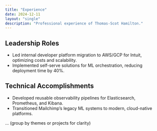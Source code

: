 ```yaml
---
title: "Experience"
date: 2024-12-11
layout: "single"
description: "Professional experience of Thomas-Scot Hamilton."
---
```


## Leadership Roles
- Led internal developer platform migration to AWS/GCP for Intuit, optimizing costs and scalability.
- Implemented self-serve solutions for ML orchestration, reducing deployment time by 40%.

## Technical Accomplishments
- Developed reusable observability pipelines for Elasticsearch, Prometheus, and Kibana.
- Transitioned Mailchimp’s legacy ML systems to modern, cloud-native platforms.

... (group by themes or projects for clarity)
